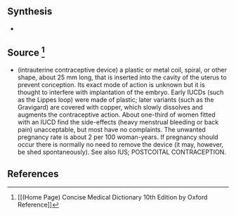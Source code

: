 ## Synthesis
- 
## Source [^1]
- (intrauterine contraceptive device) a plastic or metal coil, spiral, or other shape, about 25 mm long, that is inserted into the cavity of the uterus to prevent conception. Its exact mode of action is unknown but it is thought to interfere with implantation of the embryo. Early IUCDs (such as the Lippes loop) were made of plastic; later variants (such as the Gravigard) are covered with copper, which slowly dissolves and augments the contraceptive action. About one-third of women fitted with an IUCD find the side-effects (heavy menstrual bleeding or back pain) unacceptable, but most have no complaints. The unwanted pregnancy rate is about 2 per 100 woman-years. If pregnancy should occur there is normally no need to remove the device (it may, however, be shed spontaneously). See also IUS; POSTCOITAL CONTRACEPTION.
## References

[^1]: [[(Home Page) Concise Medical Dictionary 10th Edition by Oxford Reference]]